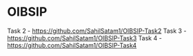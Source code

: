 # OIBSIP

Task 2 - https://github.com/SahilSatam1/OIBSIP-Task2
Task 3 - https://github.com/SahilSatam1/OIBSIP-Task3
Task 4 - https://github.com/SahilSatam1/OIBSIP-Task4

